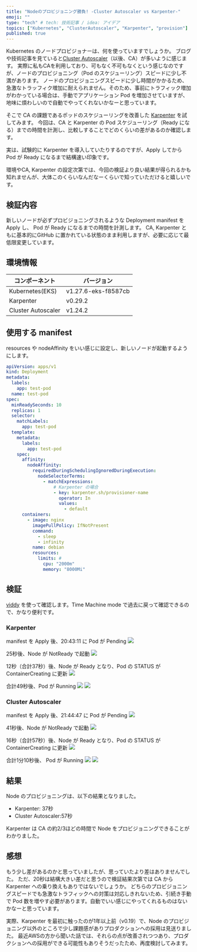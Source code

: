 ```yaml
---
title: "Nodeのプロビジョニング勝負! -Cluster Autoscaler vs Karpenter-"
emoji: ""
type: "tech" # tech: 技術記事 / idea: アイデア
topics: ["Kubernetes", "ClusterAutoscaler", "Karpenter", "provision"]
published: true
---
```


Kubernetes のノードプロビジョナーは、何を使っていますでしょうか。
ブログや技術記事を見ていると[Cluster Autoscaler]（以後、CA）が多いように感じます。
実際に私もCAを利用しており、可もなく不可もなくという感じなのですが、ノードのプロビジョニング（Pod のスケジューリング）スピードに少し不満があります。
ノードのプロビジョニングスピードに少し時間がかかるため、急激なトラッフィク増加に耐えられません。そのため、事前にトラフィック増加がわかっている場合は、手動でアプリケーション Pod を増加させていますが、地味に煩わしいので自動でやってくれないかなーと思っています。

そこで CA の課題であるポッドのスケジューリングを改善した [Karpenter] を試してみます。
今回は、CA と Karpenter の Pod スケジューリング（Ready になる）までの時間を計測し、比較しすることでどのくらいの差があるのか確認します。

実は、試験的に Karpenter を導入していたりするのですが、Apply してから Pod が Ready になるまで結構速い印象です。

環境やCA, Karpenter の設定次第では、今回の検証より良い結果が得られるかも知れませんが、大体このくらいなんだなーくらいで知っていただけると嬉しいです。

## 検証内容

新しいノードが必ずプロビジョニングされるような Deployment manifest を Apply し、 Pod が Ready になるまでの時間を計測します。
CA, Karpenter ともに基本的にGitHub に置かれている状態のまま利用しますが、必要に応じて最低限変更しています。

## 環境情報

| コンポーネント | バージョン |
| - | - |
| Kubernetes(EKS) | v1.27.6-eks-f8587cb |
| Karpenter       | v0.29.2 |
| Cluster Autoscaler | v1.24.2 |

## 使用する manifest

resources や nodeAffinity をいい感じに設定し、新しいノードが起動するようにします。

```yaml
apiVersion: apps/v1
kind: Deployment
metadata:
  labels:
    app: test-pod
  name: test-pod
spec:
  minReadySeconds: 10
  replicas: 1
  selector:
    matchLabels:
      app: test-pod
  template:
    metadata:
      labels:
        app: test-pod
    spec:
      affinity:
        nodeAffinity:
          requiredDuringSchedulingIgnoredDuringExecution:
            nodeSelectorTerms:
              - matchExpressions:
                  # Karpenter の場合
                  - key: karpenter.sh/provisioner-name
                    operator: In
                    values:
                      - default
      containers:
        - image: nginx
          imagePullPolicy: IfNotPresent
          command:
            - sleep
            - infinity
          name: debian
          resources:
            limits: #
              cpu: "2000m"
              memory: "8000Mi"
```

## 検証

[viddy] を使って確認します。Time Machine mode で過去に戻って確認できるので、かなり便利です。

### Karpenter

manifest を Apply 後、20:43:11 に Pod が Pending
![](/images/clusterautoscaler-vs-karpenter/karpenter1.png)

25秒後、Node が NotReady で起動
![](/images/clusterautoscaler-vs-karpenter/karpenter2.png)

12秒（合計37秒）後、Node が Ready となり、Pod の STATUS が ContainerCreating に更新
![](/images/clusterautoscaler-vs-karpenter/karpenter3.png)

合計49秒後、Pod が Running
![](/images/clusterautoscaler-vs-karpenter/karpenter4.png)
![](/images/clusterautoscaler-vs-karpenter/karpenter5.png)

### Cluster Autoscaler

manifest を Apply 後、21:44:47 に Pod が Pending
![](/images/clusterautoscaler-vs-karpenter/ca1.png)

41秒後、Node が NotReady で起動
![](/images/clusterautoscaler-vs-karpenter/ca2.png)

16秒（合計57秒）後、Node が Ready となり、Pod の STATUS が ContainerCreating に更新
![](/images/clusterautoscaler-vs-karpenter/ca3.png)

合計1分10秒後、 Pod が Running
![](/images/clusterautoscaler-vs-karpenter/ca4.png)
![](/images/clusterautoscaler-vs-karpenter/ca5.png)

## 結果

Node のプロビジョニングは、以下の結果となりました。
- Karpenter: 37秒
- Cluster Autoscaler:57秒

Karpenter は CA の約2/3ほどの時間で Node をプロビジョニングできることがわかりました。

## 感想

もう少し差があるのかと思っていましたが、思っていたより差はありませんでした。
ただ、20秒は結構大きい差だと思うので検証結果次第では CA から Karpenter への乗り換えもありではないでしょうか。
どちらのプロビジョニングスピードでも急激なトラフィックへの対策は対応しきれないため、引続き手動で Pod 数を増やす必要があります。自動でいい感じにやってくれるものはないかなーと思っています。

実際、Karpenter を最初に触ったのが1年以上前（v0.19）で、Node のプロビジョニング以外のところで少し課題感がありプロダクションへの採用は見送りました。
最近AWSの方から聞いた話では、それらの点が改善されつつあり、プロダクションへの採用ができる可能性もありそうだったため、再度検討してみます。

[Cluster Autoscaler]: https://github.com/kubernetes/autoscaler/tree/master/cluster-autoscaler
[Karpenter]: https://karpenter.sh/
[viddy]: https://github.com/sachaos/viddy
